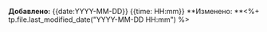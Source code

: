 **Добавлено:** {{date:YYYY-MM-DD}} {{time: HH:mm}}
**Изменено: **<%+ tp.file.last_modified_date("YYYY-MM-DD HH:mm") %>